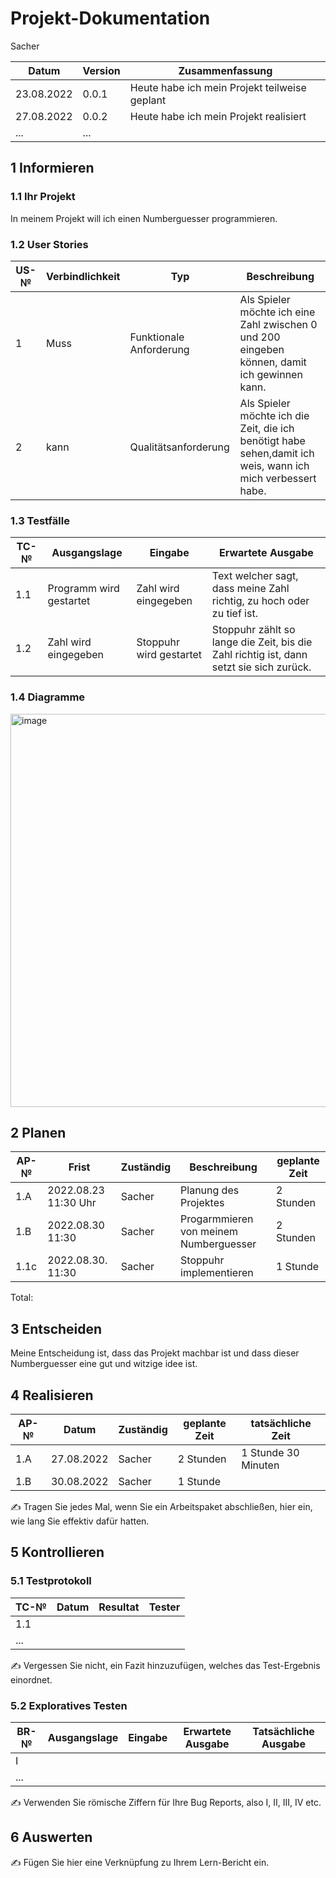 # Projekt-Dokumentation

Sacher

| Datum | Version | Zusammenfassung                                              |
| ----- | ------- | ------------------------------------------------------------ |
|    23.08.2022   | 0.0.1   | Heute habe ich mein Projekt teilweise geplant |
| 27.08.2022    | 0.0.2   |     Heute habe ich mein Projekt realisiert                                                         |
|   ...    |  ... |                                                              |

## 1 Informieren

### 1.1 Ihr Projekt

In meinem Projekt will ich einen Numberguesser programmieren.

### 1.2 User Stories

| US-№ | Verbindlichkeit | Typ  | Beschreibung                       |
| ---- | --------------- | ---- | ---------------------------------- |
| 1    |    Muss             |    Funktionale Anforderung  | Als Spieler möchte ich eine Zahl zwischen 0 und 200 eingeben können, damit ich gewinnen kann.|
| 2 |       kann         |    Qualitätsanforderung  |   Als Spieler möchte ich die Zeit, die ich benötigt habe sehen,damit ich weis, wann ich mich verbessert habe.|



### 1.3 Testfälle

| TC-№ | Ausgangslage | Eingabe | Erwartete Ausgabe |
| ---- | ------------ | ------- | ----------------- |
| 1.1  |      Programm wird gestartet      | Zahl wird eingegeben         |  Text welcher sagt, dass meine Zahl richtig, zu hoch oder zu tief ist. |
| 1.2  |      Zahl wird eingegeben         | Stoppuhr wird gestartet    |        Stoppuhr zählt so lange die Zeit, bis die Zahl richtig ist, dann setzt sie sich zurück.       |



### 1.4 Diagramme

<img width="629" alt="image" src="https://user-images.githubusercontent.com/110891559/186109925-6686c3bb-1996-4fef-be36-e315830bf7e4.png">


## 2 Planen

| AP-№ | Frist | Zuständig | Beschreibung | geplante Zeit |
| ---- | ----- | --------- | ------------ | ------------- |
| 1.A  | 2022.08.23 11:30 Uhr      |   Sacher  | Planung des Projektes             |   2 Stunden|
| 1.B |     2022.08.30 11:30 | Sacher          |   Progarmmieren von meinem Numberguesser         |     2 Stunden          |
|1.1c | 2022.08.30. 11:30 | Sacher | Stoppuhr implementieren| 1 Stunde

Total: 



## 3 Entscheiden

Meine Entscheidung ist, dass das Projekt machbar ist und dass dieser Numberguesser eine gut und witzige idee ist. 

## 4 Realisieren

| AP-№ | Datum | Zuständig | geplante Zeit | tatsächliche Zeit |
| ---- | ----- | --------- | ------------- | ----------------- |
| 1.A  |27.08.2022       |  Sacher         |       2 Stunden        |         1 Stunde 30 Minuten          |
| 1.B |  30.08.2022     |      Sacher     | 1 Stunde              |                   |

✍️ Tragen Sie jedes Mal, wenn Sie ein Arbeitspaket abschließen, hier ein, wie lang Sie effektiv dafür hatten.

## 5 Kontrollieren

### 5.1 Testprotokoll

| TC-№ | Datum | Resultat | Tester |
| ---- | ----- | -------- | ------ |
| 1.1  |       |          |        |
| ...  |       |          |        |

✍️ Vergessen Sie nicht, ein Fazit hinzuzufügen, welches das Test-Ergebnis einordnet.

### 5.2 Exploratives Testen

| BR-№ | Ausgangslage | Eingabe | Erwartete Ausgabe | Tatsächliche Ausgabe |
| ---- | ------------ | ------- | ----------------- | -------------------- |
| I    |              |         |                   |                      |
| ...  |              |         |                   |                      |

✍️ Verwenden Sie römische Ziffern für Ihre Bug Reports, also I, II, III, IV etc.

## 6 Auswerten

✍️ Fügen Sie hier eine Verknüpfung zu Ihrem Lern-Bericht ein.

